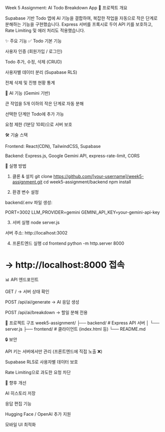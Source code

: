 Week 5 Assignment: AI Todo Breakdown App
🎯 프로젝트 개요

Supabase 기반 Todo 앱에 AI 기능을 결합하여, 복잡한 작업을 자동으로 작은 단계로 분해하는 기능을 구현했습니다.
Express 서버를 프록시로 두어 API 키를 보호하고, Rate Limiting 및 에러 처리도 적용했습니다.

✨ 주요 기능
✅ Todo 기본 기능

사용자 인증 (회원가입 / 로그인)

Todo 추가, 수정, 삭제 (CRUD)

사용자별 데이터 분리 (Supabase RLS)

전체 삭제 및 진행 현황 통계

🤖 AI 기능 (Gemini 기반)

큰 작업을 5개 이하의 작은 단계로 자동 분해

선택한 단계만 Todo에 추가 가능

요청 제한 (1분당 10회)으로 서버 보호

🛠 기술 스택

Frontend: React(CDN), TailwindCSS, Supabase

Backend: Express.js, Google Gemini API, express-rate-limit, CORS

🚀 실행 방법
1. 클론 & 설치
git clone https://github.com/[your-username]/week5-assignment.git
cd week5-assignment/backend
npm install

2. 환경 변수 설정

backend/.env 파일 생성:

PORT=3002
LLM_PROVIDER=gemini
GEMINI_API_KEY=your-gemini-api-key

3. 서버 실행
node server.js


서버 주소: http://localhost:3002

4. 프론트엔드 실행
cd frontend
python -m http.server 8000
# → http://localhost:8000 접속

📊 API 엔드포인트

GET / → 서버 상태 확인

POST /api/ai/generate → AI 응답 생성

POST /api/ai/breakdown → 할일 분해 전용

📁 프로젝트 구조
week5-assignment/
├── backend/      # Express API 서버
│   └── server.js
├── frontend/     # 클라이언트 (index.html 등)
└── README.md

🔒 보안

API 키는 서버에서만 관리 (프론트엔드에 직접 노출 ❌)

Supabase RLS로 사용자별 데이터 보호

Rate Limiting으로 과도한 요청 차단

🔮 향후 개선

AI 히스토리 저장

응답 편집 기능

Hugging Face / OpenAI 추가 지원

모바일 UI 최적화
